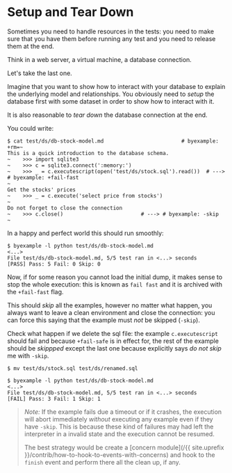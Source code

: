 <!--
Check that we have byexample installed first
$ hash byexample                                    # byexample: +fail-fast

$ alias byexample=byexample\ --pretty\ none

--
-->

# Setup and Tear Down

Sometimes you need to handle resources in the tests: you need to make
sure that you have them before running any test and you need to release
them at the end.

Think in a web server, a virtual machine, a database connection.

Let's take the last one.

Imagine that you want to show how to interact with your database to explain
the underlying model and relationships. You obviously need to *setup* the
database first with some dataset in order to show how to interact with it.

It is also reasonable to *tear down* the database connection at the end.

You could write:

```
$ cat test/ds/db-stock-model.md                         # byexample: +rm=~
This is a quick introduction to the database schema.
~    >>> import sqlite3
~    >>> c = sqlite3.connect(':memory:')
~    >>> _ = c.executescript(open('test/ds/stock.sql').read())  # ---> # byexample: +fail-fast
~
Get the stocks' prices
~    >>> _ = c.execute('select price from stocks')
~
Do not forget to close the connection
~    >>> c.close()                         # ---> # byexample: -skip
~
```

In a happy and perfect world this should run smoothly:

```
$ byexample -l python test/ds/db-stock-model.md
<...>
File test/ds/db-stock-model.md, 5/5 test ran in <...> seconds
[PASS] Pass: 5 Fail: 0 Skip: 0
```

Now, if for some reason you cannot load the initial dump, it makes sense
to stop the whole execution: this is known as ``fail fast`` and it is
archived with the ``+fail-fast`` flag.

This should *skip* all the examples, however no matter what happen,
you always want to leave a clean environment and close the connection:
you can force this saying that the example must *not* be skipped (``-skip``).

Check what happen if we delete the sql file: the example ``c.executescript``
should fail and because ``+fail-safe`` is in effect for, the rest of the
example should be *skippped* except the last one because explicitly
says *do not skip* me with ``-skip``.

```
$ mv test/ds/stock.sql test/ds/renamed.sql

$ byexample -l python test/ds/db-stock-model.md
<...>
File test/ds/db-stock-model.md, 5/5 test ran in <...> seconds
[FAIL] Pass: 3 Fail: 1 Skip: 1
```

<!--
Revert the dump rename
$ mv test/ds/renamed.sql test/ds/stock.sql      # byexample: -skip +pass
-->

> *Note:* If the example fails due a timeout or if it crashes, the execution
> will abort immediately *without* executing any example even if
> they have ``-skip``. This is because these kind of failures may had left the
> interpreter in a invalid state and the execution cannot be resumed.
>
> The best strategy would be create a [concern module](/{{ site.uprefix }}/contrib/how-to-hook-to-events-with-concerns)
> and hook to the ``finish`` event and perform there all the clean up, if any.


